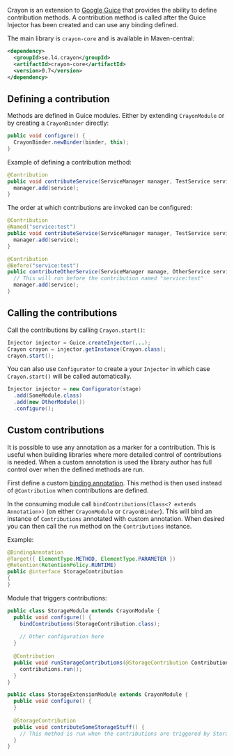 Crayon is an extension to [Google Guice](https://github.com/google/guice) that provides the ability to define contribution methods. A contribution method is called after the Guice Injector has been created and can use any binding defined.

The main library is `crayon-core` and is available in Maven-central:

```xml
<dependency>
  <groupId>se.l4.crayon</groupId>
  <artifactId>crayon-core</artifactId>
  <version>0.7</version>
</dependency>
```

## Defining a contribution

Methods are defined in Guice modules. Either by extending `CrayonModule` or by creating a `CrayonBinder` directly:

```java
public void configure() {
  CrayonBinder.newBinder(binder, this);
}
```

Example of defining a contribution method:

```java
@Contribution
public void contributeService(ServiceManager manager, TestService service) {
  manager.add(service);
}
```

The order at which contributions are invoked can be configured:

```java
@Contribution
@Named("service:test")
public void contributeService(ServiceManager manager, TestService service) {
  manager.add(service);
}

@Contribution
@Before("service:test")
public contributeOtherService(ServiceManager manage, OtherService service) {
  // This will run before the contribution named "service:test" 
  manager.add(service);
}
```

## Calling the contributions

Call the contributions by calling `Crayon.start()`:

```java
Injector injector = Guice.createInjector(...);
Crayon crayon = injector.getInstance(Crayon.class);
crayon.start();
```

You can also use `Configurator` to create a your `Injector` in which case
`Crayon.start()` will be called automatically.

```java
Injector injector = new Configurator(stage)
  .add(SomeModule.class)
  .add(new OtherModule())
  .configure();
```

## Custom contributions

It is possible to use any annotation as a marker for a contribution. This is useful when building libraries where more detailed control of contributions is needed. When a custom annotation is used the library author has full control over when the defined methods are run.

First define a custom [binding annotation](https://github.com/google/guice/wiki/BindingAnnotations). This method is then used instead of `@Contribution` when contributions are defined.

In the consuming module call `bindContributions(Class<? extends Annotation>)` (on either `CrayonModule` or `CrayonBinder`). This will bind an instance of `Contributions` annotated with custom annotation. When desired you can then call the `run` method on the `Contributions` instance.

Example:

```java
@BindingAnnotation
@Target({ ElementType.METHOD, ElementType.PARAMETER })
@Retention(RetentionPolicy.RUNTIME)
public @interface StorageContribution
{
}
```

Module that triggers contributions:

```java
public class StorageModule extends CrayonModule {
  public void configure() {
    bindContributions(StorageContribution.class);
    
    // Other configuration here
  }
  
  @Contribution
  public void runStorageContributions(@StorageContribution Contributions contributions) {
    contributions.run();
  }
}
```

```java
public class StorageExtensionModule extends CrayonModule {
  public void configure() {
  }
  
  @StorageContribution
  public void contributeSomeStorageStuff() {
    // This method is run when the contributions are triggered by StorageModule
  }
}
``` 